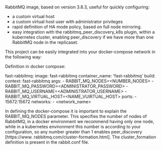 RabbitMQ image, based on version 3.8.3, useful for quickly configuring:
- a custom virtual host
- a custom virtual host user with administrator privileges
- rapid definition of HA mode policy, based on full node mirroring.
- easy integration with the rabbitmq_peer_discovery_k8s plugin, within a kubernetes cluster, enabling peer_discovery if we have more than one RabbitMQ node in the replicaset.

This project can be easily integrated into your docker-compose network in the following way:


Definition in docker compose:

  fast-rabbitmq:
	image: fast-rabbitmq
	container_name: 'fast-rabbitmq'
	build:
		context: fast-rabbitmq
		args:
			- RABBIT_MQ_NODES=<NUMBER_NODES>
			- RABBIT_MQ_PASSWORD=<ADMINISTRATOR_PASSWORD>
			- RABBIT_MQ_USERNAME=<ADMINISTRATOR_USERNAME>
			- RABBIT_MQ_VIRTUAL_HOST=<NAME_VUIRTUAL_HOST>
	ports:
		- 15672:15672
	networks:
		- <network_name>
				
In defining the docker-compose it is important to explain the RABBIT_MQ_NODES parameter. This specifies the number of nodes of RabbitMQ, in a docker environment we recommend having only one node, while in a kubernetes environment this number is according to your configuration, so any number greater than 1 enables peer_discovery [https://www. rabbitmq.com/cluster-formation.html]. The cluster_formation definition is present in the rabbit.conf file.
